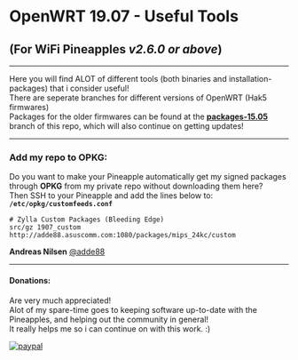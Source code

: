 # OpenWRT 19.07 - Useful Tools 

## (For WiFi Pineapples *v2.6.0 or above*)
---
Here you will find ALOT of different tools (both binaries and installation-packages) that i consider useful!  
There are seperate branches for different versions of OpenWRT (Hak5 firmwares)  
Packages for the older firmwares can be found at the **[packages-15.05](https://github.com/adde88/openwrt-useful-tools/tree/packages-15.05)** branch of this repo, which will also continue on getting updates!  

---
### Add my repo to OPKG:
Do you want to make your Pineapple automatically get my signed packages through **OPKG** from my private repo without downloading them here?  
Then SSH to your Pineapple and add the lines below to: **```/etc/opkg/customfeeds.conf```**
```
# Zylla Custom Packages (Bleeding Edge)
src/gz 1907_custom http://adde88.asuscomm.com:1080/packages/mips_24kc/custom
```

**Andreas Nilsen** [@adde88](https://twitter.com/adde88)

---
#### Donations:
Are very much appreciated!  
Alot of my spare-time goes to keeping software up-to-date with the Pineapples, and helping out the community in general!  
It really helps me so i can continue on with this work. :)


[![paypal](https://www.paypalobjects.com/en_US/NO/i/btn/btn_donateCC_LG.gif)](https://www.paypal.com/cgi-bin/webscr?cmd=_s-xclick&hosted_button_id=4HJM939H9PHWW)
